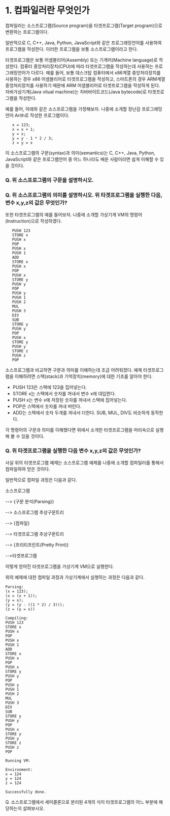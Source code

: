 # 1. 컴파일러란 무엇인가

컴파일러는    소스프로그램(Source    program)을    타겟프로그램(Target
program)으로 변환하는 프로그램이다. 

일반적으로 C,  C++, Java,  Python, JavaScript와  같은 프로그래밍언어를
사용하여     프로그램을    작성한다.     이러한    프로그램을     보통
소스프로그램이라고 한다.

타겟프로그램은    보통   어셈블리어(Assembly)    또는   기계어(Machine
language)로 작성한다.  컴퓨터 중앙처리장치(CPU)에  따라 타겟프로그램을
작성하는데 사용하는 프로그래밍언어가 다르다.  예를 들어, 보통 데스크탑
컴퓨터에서  x86계열  중앙처리장치를  사용하는  경우  x86  어셈블리어로
타겟프로그램을  작성하고,   스마트폰의  경우   ARM계열  중엉처리장치를
사용하기    때문에    ARM   어셈블리어로    타겟프로그램을    작성하게
된다.   자바가상기계(Java    vitual   machine)는   자바바이트코드(Java
bytecode)로 타겟프로그램을 작성한다.

예를 들어, 아래와 같은 소스프로그램을 가정해보자. 나중에 소개할 장난감
프로그래밍언어 Arith로 작성한 프로그램이다.
```
   x = 123;
   x = x + 1;
   y = x; 
   y = y - 1 * 2 / 3;
   z = y = x
```
이  소스프로그램의  구문(syntax)과  의미(semantics)는  C,  C++,  Java,
Python,  JavaScript와   같은  프로그램언어   중  어느   하나라도  배운
사람이라면 쉽게 이해할 수 있을 것이다.

### Q. 위 소스프로그램의 구문을 설명하시오.

### Q. 위 소스프로그램의 의미를  설명하시오. 위 타겟프로그램을 실행한 다음, 변수 x,y,z의 값은 무엇인가?

또한  타겟프로그램의  예를  들어보자.   나중에  소개할  가상기계  VM의
명령어(Instruction)으로 작성하였다.
```
   PUSH 123
   STORE x
   PUSH x
   POP
   PUSH x
   PUSH 1
   ADD
   STORE x
   PUSH x
   POP
   PUSH x
   STORE y
   PUSH y
   POP
   PUSH y
   PUSH 1
   PUSH 2
   MUL
   PUSH 3
   DIV
   SUB
   STORE y
   PUSH y
   POP
   PUSH x
   STORE y
   PUSH y
   STORE z
   PUSH z
   POP
```
소스프로그램과 비교하면 구문과 의미를 이해하는데 조금 어려워졌다. 예제
타겟프로그램을 이해하려면 스택(stack)과 기억장치(memory)에 대한 기초를
알아야 한다.

 - PUSH 123은  스택에 123을  집어넣는다.
 - STORE x는 스택에서 숫자를 꺼내서 변수 x에 대입한다.
 - PUSH x는 변수 x에 저장된 숫자를 꺼내서 스택에 집어넣는다.
 - POP은 스택에서 숫자를 꺼내 버린다.
 - ADD는 스택에서 숫자 두개를 꺼내서  더한다. SUB, MUL, DIV도 비슷하게
   동작한다.

각  명령어의 구문과  의미를  이해했다면  위에서 소개한  타겟프로그램을
머리속으로 실행해 볼 수 있을 것이다.

### Q. 위 타겟프로그램을 실행한 다음 변수 x,y,z의 값은 무엇인가?

사실  위의  타겟프로그램  예제는  소스프로그램  예제를  나중에  소개할
컴파일러를 통해서 컴파일하여 얻은 것이다.

일반적으로 컴파일 과정은 다음과 같다.

  소스프로그램
  
--> {구문 분석(Parsing)}

--> 소스프로그램 추상구문트리
  
--> {컴파일}

--> 타겟프로그램 추상구문트리

--> {프리티프린트(Pretty Print)} 

-->타겟프로그램

이렇게 얻어진 타겟프로그램을 가상기계 VM으로 실행한다.

위의 예제에 대한 컴파일 과정과 가상기계에서 실행하는 과정은 다음과 같다.

```
Parsing:
(x = 123);
(x = (x + 1));
(y = x);
(y = (y - ((1 * 2) / 3)));
(z = (y = x))

Compiling:
PUSH 123
STORE x
PUSH x
POP
PUSH x
PUSH 1
ADD
STORE x
PUSH x
POP
PUSH x
STORE y
PUSH y
POP
PUSH y
PUSH 1
PUSH 2
MUL
PUSH 3
DIV
SUB
STORE y
PUSH y
POP
PUSH x
STORE y
PUSH y
STORE z
PUSH z
POP

Running VM:

Environment:
x = 124
y = 124
z = 124

Successfully done.
```

Q. 소스프로그램에서 세미콜론으로 분리된 4개의 식이 타겟프로그램의 어느
   부분에 해당하는지 살펴보시오.




